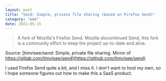 ```yaml
---
layout: post
title: "Send: Simple, private file sharing (based on Firefox Send)"
category: "web"
date: 2021-05-15
---
```


>A fork of Mozilla's Firefox Send. Mozilla discontinued Send, this fork is a community effort to keep the project up-to-date and alive.

Source: [timvisee/send: Simple, private file sharing. Mirror of https://gitlab.com/timvisee/send](https://github.com/timvisee/send)

I used Firefox Send quite a bit, and I miss it. I don't want to host my own, so I hope someone figures out how to make this a SaaS product.
